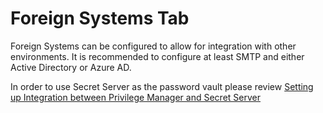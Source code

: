 [title]: # (> Foreign Systems Tab)
[tags]: # (admin,configuration)
[priority]: # (2106)
# Foreign Systems Tab

Foreign Systems can be configured to allow for integration with other environments. It is recommended to configure at least SMTP and either Active Directory or Azure AD.

In order to use Secret Server as the password vault please review [Setting up Integration between Privilege Manager and Secret Server](../integration/set-up-pm-ss-integration.md)

